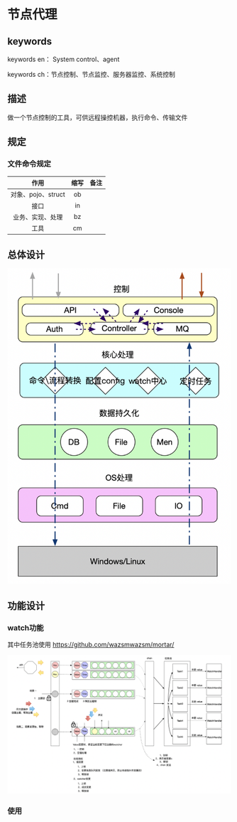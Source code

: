 # 节点代理

## keywords

keywords en： System control、agent

keywords ch：节点控制、节点监控、服务器监控、系统控制  



## 描述

做一个节点控制的工具，可供远程操控机器，执行命令、传输文件



## 规定

### 文件命令规定

|        作用        | 缩写 | 备注 |
| :----------------: | :--: | :--: |
| 对象、pojo、struct |  ob  |      |
|        接口        |  in  |      |
|  业务、实现、处理  |  bz  |      |
|        工具        |  cm  |      |



## 总体设计

![image-20200414160604605](assets/image-20200414160604605.png)



## 功能设计

### watch功能

其中任务池使用 https://github.com/wazsmwazsm/mortar/

![image-20200507225222651](assets/image-20200507225222651.png)

### 使用

